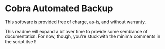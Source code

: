 # Cobra Automated Backup

This software is provided free of charge, as-is, and without warranty.

This readme will expand a bit over time to provide some semblance of documentation. For now, though, you're stuck with the minimal comments in the script itself!
